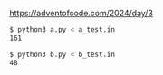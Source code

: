 https://adventofcode.com/2024/day/3

```Bash
$ python3 a.py < a_test.in
161

$ python3 b.py < b_test.in
48
```

